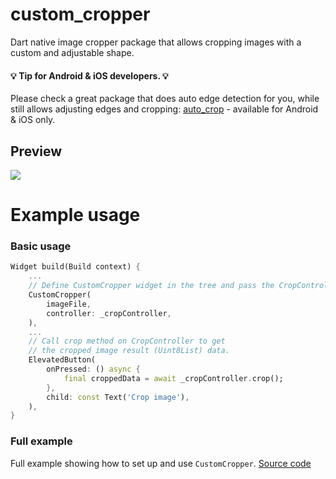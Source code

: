 # custom_cropper

Dart native image cropper package that allows cropping images 
with a custom and adjustable shape.

#### :bulb: Tip for Android & iOS developers. :bulb:
Please check a great package that does auto edge detection for you, while still allows adjusting edges and cropping: [auto_crop](https://pub.dev/packages/auto_crop) - available for Android & iOS only.



## Preview
<img src="https://github.com/eterkit/flutter-packages/blob/main/custom_cropper/example.gif?raw=true">

# Example usage

### Basic usage

```dart
Widget build(Build context) {
    ...
    // Define CustomCropper widget in the tree and pass the CropController.
    CustomCropper(
        imageFile,
        controller: _cropController,
    ),
    ...
    // Call crop method on CropController to get 
    // the cropped image result (Uint8List) data.
    ElevatedButton(
        onPressed: () async {
            final croppedData = await _cropController.crop();
        },
        child: const Text('Crop image'),
    ),
}
```

### Full example

Full example showing how to set up and use `CustomCropper`. [Source code](https://github.com/eterkit/flutter-packages/tree/main/custom_cropper/example)
